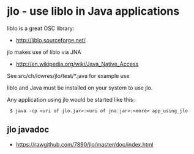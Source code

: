 jlo - use liblo in Java applications
====================================

liblo is a great OSC library:

* http://liblo.sourceforge.net/

jlo makes use of liblo via JNA

* http://en.wikipedia.org/wiki/Java_Native_Access

See src/ch/lowres/jlo/test/*.java for example use

liblo and Java must be installed on your system to use jlo.

Any application using jlo would be started like this:

```
 $ java -cp <uri of jlo.jar>:<uri of jna.jar>:<more> app_using_jlo
```

jlo javadoc
-----------

* https://rawgithub.com/7890/jlo/master/doc/index.html
